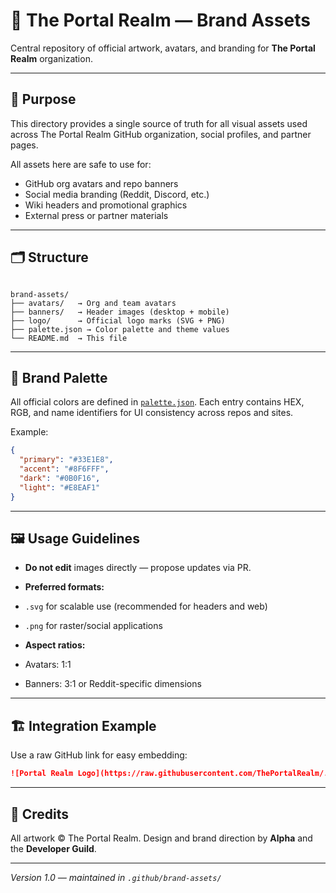 # 🧩 The Portal Realm — Brand Assets

Central repository of official artwork, avatars, and branding for **The Portal Realm** organization.

---

## 🎯 Purpose
This directory provides a single source of truth for all visual assets used across The Portal Realm GitHub organization, social profiles, and partner pages.

All assets here are safe to use for:
- GitHub org avatars and repo banners
- Social media branding (Reddit, Discord, etc.)
- Wiki headers and promotional graphics
- External press or partner materials

---

## 🗂 Structure
```

brand-assets/
├── avatars/   → Org and team avatars
├── banners/   → Header images (desktop + mobile)
├── logo/      → Official logo marks (SVG + PNG)
├── palette.json → Color palette and theme values
└── README.md  → This file

````

---

## 🎨 Brand Palette
All official colors are defined in [`palette.json`](./palette.json).
Each entry contains HEX, RGB, and name identifiers for UI consistency across repos and sites.

Example:
```json
{
  "primary": "#33E1E8",
  "accent": "#8F6FFF",
  "dark": "#0B0F16",
  "light": "#E8EAF1"
}
````

---

## 🖼 Usage Guidelines

* **Do not edit** images directly — propose updates via PR.
* **Preferred formats:**

 * `.svg` for scalable use (recommended for headers and web)
 * `.png` for raster/social applications
* **Aspect ratios:**

 * Avatars: 1:1
 * Banners: 3:1 or Reddit-specific dimensions

---

## 🏗 Integration Example

Use a raw GitHub link for easy embedding:

```markdown
![Portal Realm Logo](https://raw.githubusercontent.com/ThePortalRealm/.github/main/brand-assets/logo/theportalrealm.png)
```

---

## 🧙 Credits

All artwork © The Portal Realm.
Design and brand direction by **Alpha** and the **Developer Guild**.

---

*Version 1.0 — maintained in `.github/brand-assets/`*
